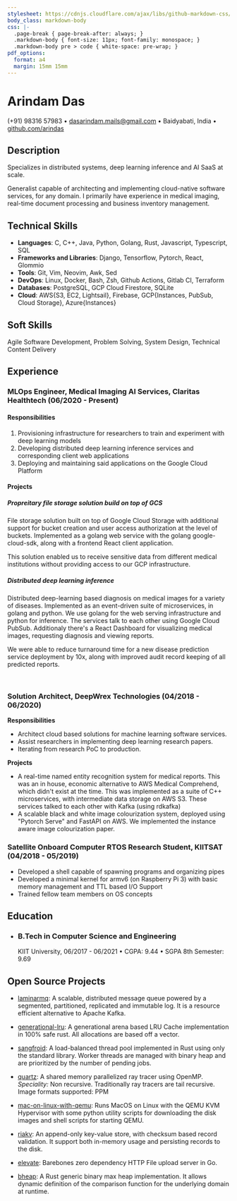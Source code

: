 ```yaml
---
stylesheet: https://cdnjs.cloudflare.com/ajax/libs/github-markdown-css/2.10.0/github-markdown.min.css
body_class: markdown-body
css: |-
  .page-break { page-break-after: always; }
  .markdown-body { font-size: 11px; font-family: monospace; }
  .markdown-body pre > code { white-space: pre-wrap; }
pdf_options:
  format: a4
  margin: 15mm 15mm 
---
```


# Arindam Das
(+91) 98316 57983 • dasarindam.mails@gmail.com • Baidyabati, India • [github.com/arindas](https://github.com/arindas)

## Description
Specializes in distributed systems, deep learning inference and AI SaaS at scale.

Generalist capable of architecting and implementing cloud-native software services, for any domain. I primarily have 
experience in medical imaging, real-time document processing and business inventory management.

## Technical Skills
- __Languages__: C, C++, Java, Python, Golang, Rust, Javascript, Typescript, SQL
- __Frameworks and Libraries__: Django, Tensorflow, Pytorch, React, Glommio
- __Tools__: Git, Vim, Neovim, Awk, Sed
- __DevOps__: Linux, Docker, Bash, Zsh, Github Actions, Gitlab CI, Terraform
- __Databases__: PostgreSQL, GCP Cloud Firestore, SQLite
- __Cloud__: AWS{S3, EC2, Lightsail}, Firebase, GCP{Instances, PubSub, Cloud Storage}, Azure{Instances}

## Soft Skills
Agile Software Development, Problem Solving, System Design, Technical Content Delivery

## Experience
<h3>MLOps Engineer, Medical Imaging AI Services, Claritas Healthtech (06/2020 - Present)</h3>

<h4>Responsibilities</h4>

1. Provisioning infrastructure for researchers to train and experiment with deep learning models
2. Developing distributed deep learning inference services and corresponding client web applications
3. Deploying and maintaining said applications on the Google Cloud Platform

<h4>Projects</h4>

<h5>Propreitary file storage solution build on top of GCS</h5>
File storage solution built on top of Google Cloud Storage with additional support for bucket creation and user 
access authorization at the level of buckets. Implemented as a golang web service with the golang google-cloud-sdk,
along with a frontend React client application.

This solution enabled us to receive sensitive data from different medical institutions without providing access to our GCP infrastructure. 

<h5>Distributed deep learning inference</h5>
Distributed deep-learning based diagnosis on medical images for a variety of diseases. Implemented as an event-driven suite of 
microservices, in golang and python. We use golang for the web serving infrastructure and python for inference. The services talk 
to each other using Google Cloud PubSub. Additionaly there's a React Dashboard for visualizing medical images,
requesting diagnosis and viewing reports.

We were able to reduce turnaround time for a new disease prediction service deployment by 10x, along
with improved audit record keeping of all predicted reports.

<br/>

<h3>Solution Architect, DeepWrex Technologies (04/2018 - 06/2020)</h3>

<b>Responsibilities</b>
- Architect cloud based solutions for machine learning software services.
- Assist researchers in implementing deep learning research papers.
- Iterating from research PoC to production.

<b>Projects</b>
- A real-time named entity recognition system for medical reports. This was an in house, economic alternative to
AWS Medical Comprehend, which didn't exist at the time. This was implemented as a suite of C++ microservices, with
intermediate data storage on AWS S3. These services talked to each other with Kafka (using rdkafka)
- A scalable black and white image colourization system, deployed using "Pytorch Serve" and FastAPI on AWS. We 
implemented the instance aware image colourization paper.

<h3>Satellite Onboard Computer RTOS Research Student, KIITSAT (04/2018 - 05/2019)</h3>

- Developed a shell capable of spawning programs and organizing pipes
- Developed a minimal kernel for armv6 (on Raspberry Pi 3) with basic memory management and TTL based I/O Support
- Trained fellow team members on OS concepts

<!--
<h3>VR 3d Game Development Instructor, CampK12 (03/2020 - 06/2020)</h3>

<b>Responsibilities</b>
- Teaching K12 students about game development which entailed:
  - Problem solving skills
  - Basic Programming using Javascript
  - Trigonometry
  - _Patience and Perseverance_

Some projects that I taught to students can be found at https://github.com/arindas-campk12
-->

## Education
- <h3>B.Tech in Computer Science and Engineering</h3> 
  KIIT University, 06/2017 - 06/2021 • CGPA: 9.44 • SGPA 8th Semester: 9.69

## Open Source Projects
- [laminarmq](https://github.com/arindas/laminarmq): A scalable, distributed message queue powered by a segmented, partitioned, 
replicated and immutable log. It is a resource efficient alternative to Apache Kafka.


- [generational-lru](https://github.com/arindas/generational-lru): A generational arena based LRU Cache implementation
  in 100% safe rust. All allocations are based off a vector.


- [sangfroid](https://github.com/arindas/sangfroid): A load-balanced thread pool implemented in Rust using only the 
  standard library. Worker threads are managed with binary heap and are prioritized by the number of pending jobs.


- [quartz](https://github.com/arindas/quartz): A shared memory parallelized ray tracer using OpenMP.
  _Speciality:_ Non recursive. Traditionally ray tracers are tail recursive. Image formats supported: PPM


- [mac-on-linux-with-qemu](https://github.com/arindas/mac-on-linux-with-qemu): Runs MacOS on Linux with the QEMU
  KVM Hypervisor with some python utility scripts for downloading the disk images and shell scripts for starting QEMU.


- [riakv](https://github.com/arindas/riakv): An append-only key-value store, with checksum based record validation.
  It support both in-memory usage and persisting records to the disk.


- [elevate](https://github.com/arindas/elevate): Barebones zero dependency HTTP File upload server in Go.


- [bheap](https://github.com/arindas/bheap): A Rust generic binary max heap implementation. It allows dynamic 
  definition of the comparison function for the underlying domain at runtime.

